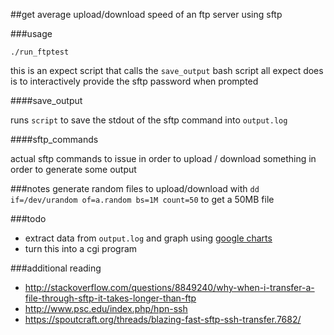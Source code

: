 ##get average upload/download speed of an ftp server using sftp

###usage
```
./run_ftptest
```
this is an expect script that calls the `save_output` bash script
all expect does is to interactively provide the sftp password when prompted


####save_output

runs `script` to save the stdout of the sftp command into `output.log`


####sftp_commands

actual sftp commands to issue in order to upload / download something
in order to generate some output



###notes
generate random files to upload/download with
`dd if=/dev/urandom of=a.random bs=1M count=50`
to get a 50MB file

###todo
* extract data from `output.log` and graph using [google charts](https://google-developers.appspot.com/chart/)
* turn this into a cgi program

###additional reading
* http://stackoverflow.com/questions/8849240/why-when-i-transfer-a-file-through-sftp-it-takes-longer-than-ftp
* http://www.psc.edu/index.php/hpn-ssh
* https://spoutcraft.org/threads/blazing-fast-sftp-ssh-transfer.7682/
